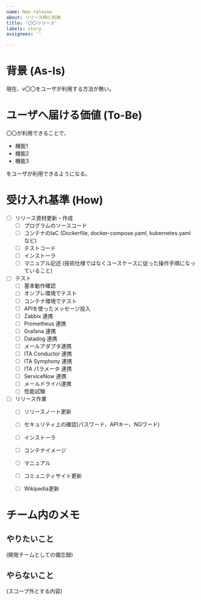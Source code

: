 ```yaml
---
name: New release
about: リリース時に利用
title: '〇〇リリース'
labels: story
assignees: ''

---
```


# 背景 (As-Is)

現在、v〇〇をユーザが利用する方法が無い。


# ユーザへ届ける価値 (To-Be)

〇〇が利用できることで、

- 機能1
- 機能2
- 機能3

をユーザが利用できるようになる。


# 受け入れ基準 (How)

- [ ] リリース資材更新・作成
  - [ ] プログラムのソースコード
  - [ ] コンテナのIaC (Dockerfile, docker-compose.yaml, kubernetes.yamlなど)
  - [ ] テストコード
  - [ ] インストーラ
  - [ ] マニュアル記述 (技術仕様ではなくユースケースに従った操作手順になっていること)
- [ ] テスト
  - [ ] 基本動作確認
  - [ ] オンプレ環境でテスト
  - [ ] コンテナ環境でテスト
  - [ ] APIを使ったメッセージ投入
  - [ ] Zabbix 連携
  - [ ] Prometheus 連携
  - [ ] Grafana 連携
  - [ ] Datadog 連携
  - [ ] メールアダプタ連携
  - [ ] ITA Conductor 連携
  - [ ] ITA Symphony 連携
  - [ ] ITA パラメータ 連携
  - [ ] ServiceNow 連携
  - [ ] メールドライバ連携
  - [ ] 性能試験
- [ ] リリース作業
  - [ ] リリースノート更新
  - [ ] セキュリティ上の確認(パスワード、APIキー、NGワード)
  - [ ] インストーラ
  - [ ] コンテナイメージ
  - [ ] マニュアル
  - [ ] コミュニティサイト更新
  - [ ] Wikipedia更新


# チーム内のメモ

## やりたいこと
(開発チームとしての備忘録)

## やらないこと
(スコープ外とする内容)
